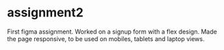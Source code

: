 # assignment2
First figma assignment.
Worked on a signup form with a flex design.
Made the page responsive, to be used on mobiles, tablets and laptop views.
